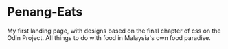 # Penang-Eats
My first landing page, with designs based on the final chapter of css on the Odin Project. All things to do with food in Malaysia's own food paradise.